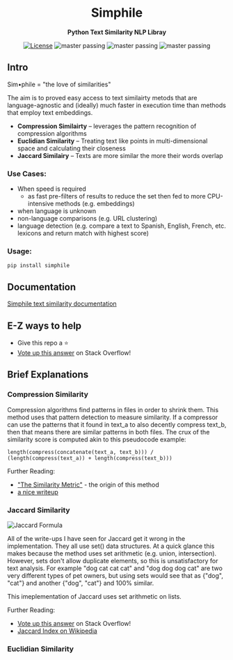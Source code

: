 <div align="center">

# Simphile
**Python Text Similarity NLP Libray**

[![License](https://img.shields.io/github/license/brianrisk/simphile)](https://opensource.org/licenses/MIT)
![master passing](https://github.com/brianrisk/simphile/actions/workflows/tests.yml/badge.svg?branch=master)
![master passing](https://github.com/brianrisk/simphile/actions/workflows/publish_package.yml/badge.svg?branch=master)
![master passing](https://github.com/brianrisk/simphile/actions/workflows/publish_docs.yml/badge.svg?branch=master)

</div>

## Intro
Sim•phile = "the love of similarities"

The aim is to proved easy access to text similairty metods that are language-agnostic and (ideally) much 
faster in execution time than methods that employ text embeddings.

* **Compression Similairty** – leverages the pattern recognition of compression algorithms
* **Euclidian Similarity** – Treating text like points in multi-dimensional space and calculating their closeness
* **Jaccard Similairy** – Texts are more similar the more their words overlap

### Use Cases:
* When speed is required
  * as fast pre-filters of results to reduce the set then fed to more CPU-intensive methods (e.g. embeddings)
* when language is unknown
* non-language comparisons (e.g. URL clustering)
* language detection (e.g. compare a text to Spanish, English, French, etc. lexicons and return match with highest score)

### Usage:

```pip install simphile```

## Documentation
[Simphile text similarity documentation](https://brianrisk.github.io/simphile/textsimilarity/index.html)

## E-Z ways to help
* Give this repo a ⭐️
* [Vote up this answer](https://stackoverflow.com/questions/46975929/how-can-i-calculate-the-jaccard-similarity-of-two-lists-containing-strings-in-py) on Stack Overflow!

## Brief Explanations

### Compression Similarity
Compression algorithms find patterns in files in order to shrink them.
This method uses that pattern detection to measure similarity. If a compressor can use
the patterns that it found in text_a to also decently compress text_b, then that means
there are similar patterns in both files.  The crux of the similarity score is computed
akin to this pseudocode example:

```length(compress(concatenate(text_a, text_b))) / (length(compress(text_a)) + length(compress(text_b)))```

Further Reading:
* ["The Similarity Metric"](https://ieeexplore.ieee.org/abstract/document/1362909) - the origin of this method
* [a nice writeup](https://maxhalford.github.io/blog/text-classification-by-compression/)

### Jaccard Similarity
![Jaccard Formula](https://wikimedia.org/api/rest_v1/media/math/render/svg/eaef5aa86949f49e7dc6b9c8c3dd8b233332c9e7)

All of the write-ups I have seen for Jaccard get it wrong in the implementation.  They all use set() data structures.
At a quick glance this makes because the method uses set arithmetic (e.g. union, intersection).  However, sets don't allow duplicate elements,
so this is unsatisfactory for text analysis.  For example "dog cat cat cat" and "dog dog dog cat" are two very different
types of pet owners, but using sets would see that as {"dog", "cat"} and another {"dog", "cat"} and 100% similar.

This imeplementation of Jaccard uses set arithmetic on lists.

Further Reading:
* [Vote up this answer](https://stackoverflow.com/questions/46975929/how-can-i-calculate-the-jaccard-similarity-of-two-lists-containing-strings-in-py) on Stack Overflow!
* [Jaccard Index on Wikipedia](https://en.wikipedia.org/wiki/Jaccard_index)


### Euclidian Similarity




